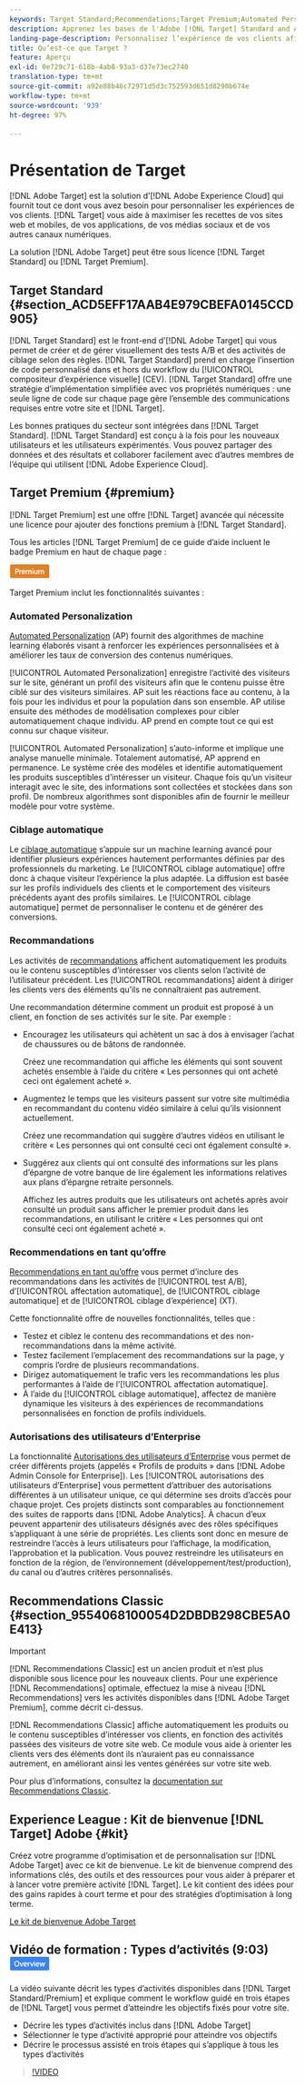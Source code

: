 ```yaml
---
keywords: Target Standard;Recommendations;Target Premium;Automated Personalization;ciblage automatique;ciblage auto;autorisations;qu’est-ce qu’Adobe Target
description: Apprenez les bases de l'Adobe [!DNL Target] Standard and Adobe [!DNL Target] Premium. [!DNL Target] Premium inclut des fonctionnalités avancées non disponibles dans les produits standard.
landing-page-description: Personnalisez l’expérience de vos clients afin de maximiser les recettes de vos sites web et mobiles, de vos applications, de vos médias sociaux et de vos autres canaux numériques.
title: Qu’est-ce que Target ?
feature: Aperçu
exl-id: 0e729c71-618b-4ab8-93a3-d37e73ec2740
translation-type: tm+mt
source-git-commit: a92e88b46c72971d5d3c752593d651d8290b674e
workflow-type: tm+mt
source-wordcount: '939'
ht-degree: 97%

---
```


# Présentation de Target

[!DNL Adobe Target] est la solution d’[!DNL Adobe Experience Cloud] qui fournit tout ce dont vous avez besoin pour personnaliser les expériences de vos clients. [!DNL Target] vous aide à maximiser les recettes de vos sites web et mobiles, de vos applications, de vos médias sociaux et de vos autres canaux numériques.

La solution [!DNL Adobe Target] peut être sous licence [!DNL Target Standard] ou [!DNL Target Premium].

## Target Standard  {#section_ACD5EFF17AAB4E979CBEFA0145CCD905}

[!DNL Target Standard] est le front-end d’[!DNL Adobe Target] qui vous permet de créer et de gérer visuellement des tests A/B et des activités de ciblage selon des règles. [!DNL Target Standard] prend en charge l’insertion de code personnalisé dans et hors du workflow du [!UICONTROL compositeur d’expérience visuelle] (CEV). [!DNL Target Standard] offre une stratégie d’implémentation simplifiée avec vos propriétés numériques : une seule ligne de code sur chaque page gère l’ensemble des communications requises entre votre site et [!DNL Target].

Les bonnes pratiques du secteur sont intégrées dans [!DNL Target Standard]. [!DNL Target Standard] est conçu à la fois pour les nouveaux utilisateurs et les utilisateurs expérimentés. Vous pouvez partager des données et des résultats et collaborer facilement avec d’autres membres de l’équipe qui utilisent [!DNL Adobe Experience Cloud].

## Target Premium {#premium}

[!DNL Target Premium] est une offre [!DNL Target] avancée qui nécessite une licence pour ajouter des fonctions premium à [!DNL Target Standard].

Tous les articles [!DNL Target Premium] de ce guide d’aide incluent le badge Premium en haut de chaque page :

![Badge Premium](/help/assets/premium.png)

Target Premium inclut les fonctionnalités suivantes :

### Automated Personalization

[Automated Personalization](/help/c-activities/t-automated-personalization/automated-personalization.md#task_8AAF837796D74CF893CA2F88BA1491C9) (AP) fournit des algorithmes de machine learning élaborés visant à renforcer les expériences personnalisées et à améliorer les taux de conversion des contenus numériques.

[!UICONTROL Automated Personalization] enregistre l’activité des visiteurs sur le site, générant un profil des visiteurs afin que le contenu puisse être ciblé sur des visiteurs similaires. AP suit les réactions face au contenu, à la fois pour les individus et pour la population dans son ensemble. AP utilise ensuite des méthodes de modélisation complexes pour cibler automatiquement chaque individu. AP prend en compte tout ce qui est connu sur chaque visiteur.

[!UICONTROL Automated Personalization] s’auto-informe et implique une analyse manuelle minimale. Totalement automatisé, AP apprend en permanence. Le système crée des modèles et identifie automatiquement les produits susceptibles d’intéresser un visiteur. Chaque fois qu’un visiteur interagit avec le site, des informations sont collectées et stockées dans son profil. De nombreux algorithmes sont disponibles afin de fournir le meilleur modèle pour votre système.

### Ciblage automatique

Le [ciblage automatique](/help/c-activities/auto-target/auto-target-to-optimize.md) s’appuie sur un machine learning avancé pour identifier plusieurs expériences hautement performantes définies par des professionnels du marketing. Le [!UICONTROL ciblage automatique] offre donc à chaque visiteur l’expérience la plus adaptée. La diffusion est basée sur les profils individuels des clients et le comportement des visiteurs précédents ayant des profils similaires. Le [!UICONTROL ciblage automatique] permet de personnaliser le contenu et de générer des conversions.

### Recommandations

Les activités de [recommandations](/help/c-recommendations/recommendations.md#concept_7556C8A4543942F2A77B13A29339C0C0) affichent automatiquement les produits ou le contenu susceptibles d’intéresser vos clients selon l’activité de l’utilisateur précédent. Les [!UICONTROL recommandations] aident à diriger les clients vers des éléments qu’ils ne connaîtraient pas autrement.

Une recommandation détermine comment un produit est proposé à un client, en fonction de ses activités sur le site. Par exemple :

* Encouragez les utilisateurs qui achètent un sac à dos à envisager l’achat de chaussures ou de bâtons de randonnée.

   Créez une recommandation qui affiche les éléments qui sont souvent achetés ensemble à l’aide du critère « Les personnes qui ont acheté ceci ont également acheté ».

* Augmentez le temps que les visiteurs passent sur votre site multimédia en recommandant du contenu vidéo similaire à celui qu’ils visionnent actuellement.

   Créez une recommandation qui suggère d’autres vidéos en utilisant le critère « Les personnes qui ont consulté ceci ont également consulté ».

* Suggérez aux clients qui ont consulté des informations sur les plans d’épargne de votre banque de lire également les informations relatives aux plans d’épargne retraite personnels.

   Affichez les autres produits que les utilisateurs ont achetés après avoir consulté un produit sans afficher le premier produit dans les recommandations, en utilisant le critère « Les personnes qui ont consulté ceci ont également acheté ».

### Recommendations en tant qu’offre

[Recommendations en tant qu’offre](/help/c-recommendations/recommendations-as-an-offer.md) vous permet d’inclure des recommandations dans les activités de [!UICONTROL test A/B], d’[!UICONTROL affectation automatique], de [!UICONTROL ciblage automatique] et de [!UICONTROL ciblage d’expérience] (XT).

Cette fonctionnalité offre de nouvelles fonctionnalités, telles que :

* Testez et ciblez le contenu des recommandations et des non-recommandations dans la même activité.
* Testez facilement l’emplacement des recommandations sur la page, y compris l’ordre de plusieurs recommandations.
* Dirigez automatiquement le trafic vers les recommandations les plus performantes à l’aide de l’[!UICONTROL affectation automatique].
* À l’aide du [!UICONTROL ciblage automatique], affectez de manière dynamique les visiteurs à des expériences de recommandations personnalisées en fonction de profils individuels.

### Autorisations des utilisateurs d’Enterprise

La fonctionnalité [Autorisations des utilisateurs d’Enterprise](/help/administrating-target/c-user-management/property-channel/property-channel.md#concept_E396B16FA2024ADBA27BC056138F9838) vous permet de créer différents projets (appelés « Profils de produits » dans [!DNL Adobe Admin Console for Enterprise]). Les [!UICONTROL autorisations des utilisateurs d’Enterprise] vous permettent d’attribuer des autorisations différentes à un utilisateur unique, ce qui détermine ses droits d’accès pour chaque projet. Ces projets distincts sont comparables au fonctionnement des suites de rapports dans [!DNL Adobe Analytics]. À chacun d’eux peuvent appartenir des utilisateurs désignés avec des rôles spécifiques s’appliquant à une série de propriétés. Les clients sont donc en mesure de restreindre l’accès à leurs utilisateurs pour l’affichage, la modification, l’approbation et la publication. Vous pouvez restreindre les utilisateurs en fonction de la région, de l’environnement (développement/test/production), du canal ou d’autres critères personnalisés.

## Recommendations Classic {#section_9554068100054D2DBDB298CBE5A0E413}

>[!IMPORTANT]
>
>[!DNL Recommendations Classic] est un ancien produit et n’est plus disponible sous licence pour les nouveaux clients. Pour une expérience [!DNL Recommendations] optimale, effectuez la mise à niveau [!DNL Recommendations] vers les activités disponibles dans [!DNL Adobe Target Premium], comme décrit ci-dessus.

[!DNL Recommendations Classic] affiche automatiquement les produits ou le contenu susceptibles d’intéresser vos clients, en fonction des activités passées des visiteurs de votre site web. Ce module vous aide à orienter les clients vers des éléments dont ils n’auraient pas eu connaissance autrement, en améliorant ainsi les ventes générées sur votre site web.

Pour plus d’informations, consultez la [documentation sur Recommendations Classic](/help/assets/adobe-recommendations-classic.pdf).

## Experience League : Kit de bienvenue [!DNL Target] Adobe {#kit}

Créez votre programme d’optimisation et de personnalisation sur [!DNL Adobe Target] avec ce kit de bienvenue. Le kit de bienvenue comprend des informations clés, des outils et des ressources pour vous aider à préparer et à lancer votre première activité [!DNL Target]. Le kit contient des idées pour des gains rapides à court terme et pour des stratégies d’optimisation à long terme.

[Le kit de bienvenue Adobe Target](https://expleague.azureedge.net/pdf/Adobe-Target-Welcome-Kit.pdf)

## Vidéo de formation : Types d’activités (9:03) ![Badge d’aperçu](/help/assets/overview.png)

La vidéo suivante décrit les types d’activités disponibles dans [!DNL Target Standard/Premium] et explique comment le workflow guidé en trois étapes de [!DNL Target] vous permet d’atteindre les objectifs fixés pour votre site.

* Décrire les types d’activités inclus dans [!DNL Adobe Target]
* Sélectionner le type d’activité approprié pour atteindre vos objectifs
* Décrire le processus assisté en trois étapes qui s’applique à tous les types d’activités

>[!VIDEO](https://video.tv.adobe.com/v/17386)
